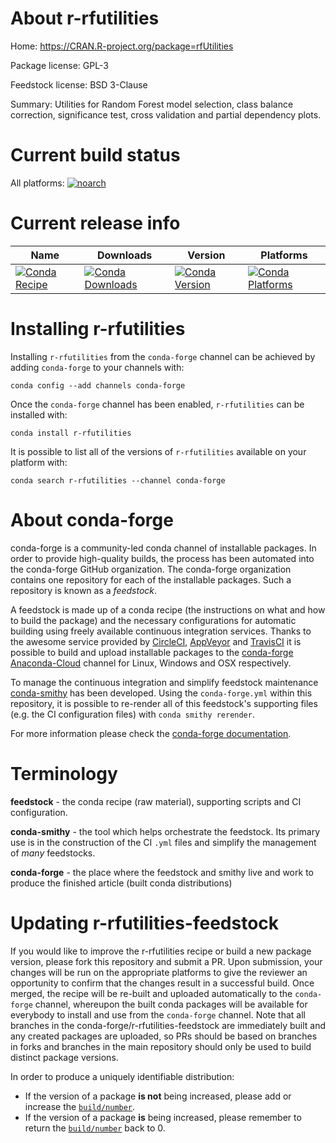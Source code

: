 About r-rfutilities
===================

Home: https://CRAN.R-project.org/package=rfUtilities

Package license: GPL-3

Feedstock license: BSD 3-Clause

Summary: Utilities for Random Forest model selection, class balance correction, significance test, cross validation and partial dependency plots.



Current build status
====================

All platforms:
[![noarch](https://img.shields.io/circleci/project/github/conda-forge/r-rfutilities-feedstock/master.svg?label=noarch)](https://circleci.com/gh/conda-forge/r-rfutilities-feedstock)

Current release info
====================

| Name | Downloads | Version | Platforms |
| --- | --- | --- | --- |
| [![Conda Recipe](https://img.shields.io/badge/recipe-r--rfutilities-green.svg)](https://anaconda.org/conda-forge/r-rfutilities) | [![Conda Downloads](https://img.shields.io/conda/dn/conda-forge/r-rfutilities.svg)](https://anaconda.org/conda-forge/r-rfutilities) | [![Conda Version](https://img.shields.io/conda/vn/conda-forge/r-rfutilities.svg)](https://anaconda.org/conda-forge/r-rfutilities) | [![Conda Platforms](https://img.shields.io/conda/pn/conda-forge/r-rfutilities.svg)](https://anaconda.org/conda-forge/r-rfutilities) |

Installing r-rfutilities
========================

Installing `r-rfutilities` from the `conda-forge` channel can be achieved by adding `conda-forge` to your channels with:

```
conda config --add channels conda-forge
```

Once the `conda-forge` channel has been enabled, `r-rfutilities` can be installed with:

```
conda install r-rfutilities
```

It is possible to list all of the versions of `r-rfutilities` available on your platform with:

```
conda search r-rfutilities --channel conda-forge
```


About conda-forge
=================

conda-forge is a community-led conda channel of installable packages.
In order to provide high-quality builds, the process has been automated into the
conda-forge GitHub organization. The conda-forge organization contains one repository
for each of the installable packages. Such a repository is known as a *feedstock*.

A feedstock is made up of a conda recipe (the instructions on what and how to build
the package) and the necessary configurations for automatic building using freely
available continuous integration services. Thanks to the awesome service provided by
[CircleCI](https://circleci.com/), [AppVeyor](https://www.appveyor.com/)
and [TravisCI](https://travis-ci.org/) it is possible to build and upload installable
packages to the [conda-forge](https://anaconda.org/conda-forge)
[Anaconda-Cloud](https://anaconda.org/) channel for Linux, Windows and OSX respectively.

To manage the continuous integration and simplify feedstock maintenance
[conda-smithy](https://github.com/conda-forge/conda-smithy) has been developed.
Using the ``conda-forge.yml`` within this repository, it is possible to re-render all of
this feedstock's supporting files (e.g. the CI configuration files) with ``conda smithy rerender``.

For more information please check the [conda-forge documentation](https://conda-forge.org/docs/).

Terminology
===========

**feedstock** - the conda recipe (raw material), supporting scripts and CI configuration.

**conda-smithy** - the tool which helps orchestrate the feedstock.
                   Its primary use is in the construction of the CI ``.yml`` files
                   and simplify the management of *many* feedstocks.

**conda-forge** - the place where the feedstock and smithy live and work to
                  produce the finished article (built conda distributions)


Updating r-rfutilities-feedstock
================================

If you would like to improve the r-rfutilities recipe or build a new
package version, please fork this repository and submit a PR. Upon submission,
your changes will be run on the appropriate platforms to give the reviewer an
opportunity to confirm that the changes result in a successful build. Once
merged, the recipe will be re-built and uploaded automatically to the
`conda-forge` channel, whereupon the built conda packages will be available for
everybody to install and use from the `conda-forge` channel.
Note that all branches in the conda-forge/r-rfutilities-feedstock are
immediately built and any created packages are uploaded, so PRs should be based
on branches in forks and branches in the main repository should only be used to
build distinct package versions.

In order to produce a uniquely identifiable distribution:
 * If the version of a package **is not** being increased, please add or increase
   the [``build/number``](https://conda.io/docs/user-guide/tasks/build-packages/define-metadata.html#build-number-and-string).
 * If the version of a package **is** being increased, please remember to return
   the [``build/number``](https://conda.io/docs/user-guide/tasks/build-packages/define-metadata.html#build-number-and-string)
   back to 0.
